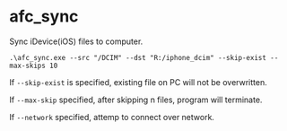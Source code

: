 # afc_sync

Sync iDevice(iOS) files to computer.

```
.\afc_sync.exe --src "/DCIM" --dst "R:/iphone_dcim" --skip-exist --max-skips 10
```

If `--skip-exist` is specified, existing file on PC will not be overwritten.

If `--max-skip` specified, after skipping n files, program will terminate.

If `--network` specified, attemp to connect over network.
